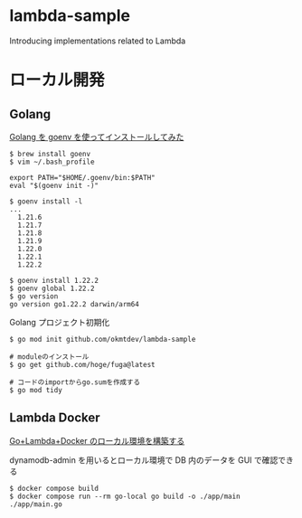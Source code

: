 # lambda-sample

Introducing implementations related to Lambda

# ローカル開発

## Golang

[Golang を goenv を使ってインストールしてみた](https://qiita.com/walkers/items/761b2a5e58849176a633)

```
$ brew install goenv
$ vim ~/.bash_profile

export PATH="$HOME/.goenv/bin:$PATH"
eval "$(goenv init -)"

$ goenv install -l
...
  1.21.6
  1.21.7
  1.21.8
  1.21.9
  1.22.0
  1.22.1
  1.22.2

$ goenv install 1.22.2
$ goenv global 1.22.2
$ go version
go version go1.22.2 darwin/arm64
```

Golang プロジェクト初期化

```
$ go mod init github.com/okmtdev/lambda-sample

# moduleのインストール
$ go get github.com/hoge/fuga@latest

# コードのimportからgo.sumを作成する
$ go mod tidy
```

## Lambda Docker

[Go+Lambda+Docker のローカル環境を構築する](https://zenn.dev/ryohei_takagi/articles/f4d63ae991ee9c)

dynamodb-admin を用いるとローカル環境で DB 内のデータを GUI で確認できる

```
$ docker compose build
$ docker compose run --rm go-local go build -o ./app/main ./app/main.go
```
